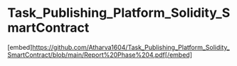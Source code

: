 # Task_Publishing_Platform_Solidity_SmartContract
[embed]https://github.com/Atharva1604/Task_Publishing_Platform_Solidity_SmartContract/blob/main/Report%20Phase%204.pdf[/embed]
